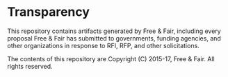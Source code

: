 # Transparency

This repository contains artifacts generated by Free & Fair, including
every proposal Free & Fair has submitted to governments, funding agencies, 
and other organizations in response to RFI, RFP, and other solicitations.

The contents of this repository are Copyright (C) 2015-17, Free & Fair.
All rights reserved.
